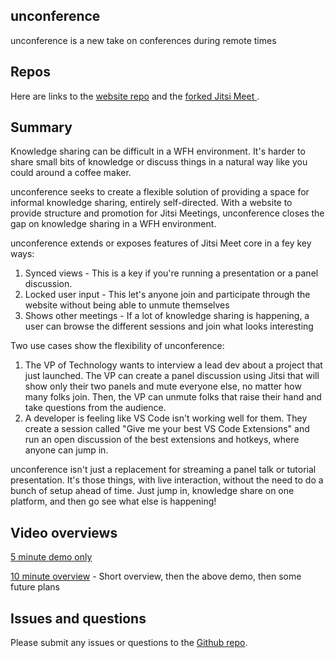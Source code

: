 ## unconference

unconference is a new take on conferences during remote times

## Repos

Here are links to the [website repo](https://github.com/ThisIsJohnBrown/unconference) and the [forked Jitsi Meet ](https://github.com/ThisIsJohnBrown/jitsi-meet).

## Summary

Knowledge sharing can be difficult in a WFH environment. It's harder to share small bits of knowledge or discuss things in a natural way like you could around a coffee maker.

unconference seeks to create a flexible solution of providing a space for informal knowledge sharing, entirely self-directed. With a website to provide structure and promotion for Jitsi Meetings, unconference closes the gap on knowledge sharing in a WFH environment.

unconference extends or exposes features of Jitsi Meet core in a fey key ways:

1. Synced views - This is a key if you're running a presentation or a panel discussion.
2. Locked user input - This let's anyone join and participate through the website without being able to unmute themselves
3. Shows other meetings - If a lot of knowledge sharing is happening, a user can browse the different sessions and join what looks interesting

Two use cases show the flexibility of unconference:

1. The VP of Technology wants to interview a lead dev about a project that just launched. The VP can create a panel discussion using Jitsi that will show only their two panels and mute everyone else, no matter how many folks join. Then, the VP can unmute folks that raise their hand and take questions from the audience.
2. A developer is feeling like VS Code isn't working well for them. They create a session called "Give me your best VS Code Extensions" and run an open discussion of the best extensions and hotkeys, where anyone can jump in.

unconference isn't just a replacement for streaming a panel talk or tutorial presentation. It's those things, with live interaction, without the need to do a bunch of setup ahead of time. Just jump in, knowledge share on one platform, and then go see what else is happening!

## Video overviews

[5 minute demo only](https://www.dropbox.com/s/1nst9b240bkpb8z/demo1.mov?dl=0)

[10 minute overview](https://www.dropbox.com/s/qf8mlx665s1gc0z/output.mov?dl=0) - Short overview, then the above demo, then some future plans

## Issues and questions

Please submit any issues or questions to the [Github repo](https://github.com/ThisIsJohnBrown/unconference/issues).
